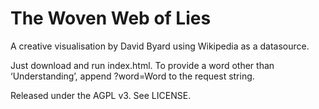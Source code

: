 # The Woven Web of Lies
A creative visualisation by David Byard using Wikipedia as a datasource.

Just download and run index.html.  To provide a word other than ‘Understanding’, append ?word=Word to the request string.

Released under the AGPL v3.  See LICENSE.